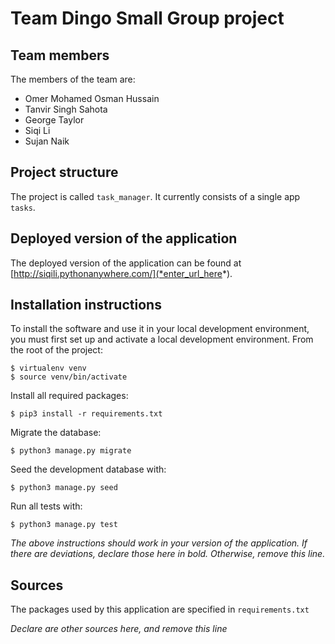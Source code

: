 # Team Dingo Small Group project

## Team members
The members of the team are:
- Omer Mohamed Osman Hussain
- Tanvir Singh Sahota 
- George Taylor
- Siqi Li 
- Sujan Naik

## Project structure
The project is called `task_manager`.  It currently consists of a single app `tasks`.

## Deployed version of the application
The deployed version of the application can be found at [http://siqili.pythonanywhere.com/](*enter_url_here*).

## Installation instructions
To install the software and use it in your local development environment, you must first set up and activate a local development environment.  From the root of the project:

```
$ virtualenv venv
$ source venv/bin/activate
```

Install all required packages:

```
$ pip3 install -r requirements.txt
```

Migrate the database:

```
$ python3 manage.py migrate
```

Seed the development database with:

```
$ python3 manage.py seed
```

Run all tests with:
```
$ python3 manage.py test
```

*The above instructions should work in your version of the application.  If there are deviations, declare those here in bold.  Otherwise, remove this line.*

## Sources
The packages used by this application are specified in `requirements.txt`

*Declare are other sources here, and remove this line*
